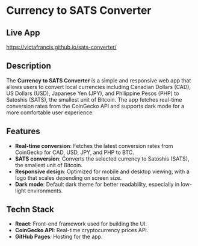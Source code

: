 # Currency to SATS Converter

## Live App
https://victafrancis.github.io/sats-converter/

## Description
The **Currency to SATS Converter** is a simple and responsive web app that allows users to convert local currencies including Canadian Dollars (CAD), US Dollars (USD), Japanese Yen (JPY), and Philippine Pesos (PHP) to Satoshis (SATS), the smallest unit of Bitcoin. The app fetches real-time conversion rates from the CoinGecko API and supports dark mode for a more comfortable user experience.

## Features
- **Real-time conversion**: Fetches the latest conversion rates from CoinGecko for CAD, USD, JPY, and PHP to BTC.
- **SATS conversion**: Converts the selected currency to Satoshis (SATS), the smallest unit of Bitcoin.
- **Responsive design**: Optimized for mobile and desktop viewing, with a logo that scales depending on screen size.
- **Dark mode**: Default dark theme for better readability, especially in low-light environments.

## Techn Stack
- **React**: Front-end framework used for building the UI.
- **CoinGecko API**: Real-time cryptocurrency prices API.
- **GitHub Pages**: Hosting for the app.